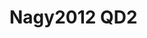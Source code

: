 <a name="material" />

# Nagy2012 QD2
<script type="application/ld+json">
  {
    "@context": "https://schema.org/",
    "@type": "ChemicalSubstance",
    "http://purl.org/dc/terms/conformsTo":
      {
        "@type": "CreativeWork",
        "@id": "https://bioschemas.org/profiles/ChemicalSubstance/0.4-RELEASE/"
      },
    "@id": "https://egonw.github.io/nanowiki/nanowiki128.html#material",
    "name": "Nagy2012 QD2",
    "sameAs: "http://127.0.0.1/mediawiki/index.php/Special:URIResolver/Nagy2012_QD2"
  }
</script>

